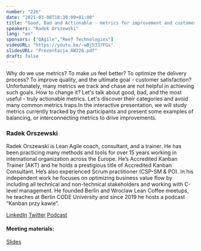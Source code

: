 ```yaml
---
number: "226"
date: "2021-03-08T18:30:00+01:00"
title: "Good, Bad and Actionable - metrics for improvement and customer satisfaction!"
speakers: "Radek Orszewski"
lang: "en"
sponsors: ["QAgile","Reef Technologies"]
videoURL: "https://youtu.be/-wBj5337FGs"
slidesURL: "Prezentacja_AW226.pdf"
draft: false
---
```


Why do we use metrics? To make us feel better? To optimize the delivery process? To improve quality, and the ultimate goal - customer satisfaction? Unfortunately, many metrics we track and chase are not helpful in achieving such goals. How to change it? Let's talk about good, bad, and the most useful - truly actionable metrics. Let's discover their categories and avoid many common metrics traps.In the interactive presentation, we will study metrics currently tracked by the participants and present some examples of balancing, or interconnecting metrics to drive improvements.

### Radek Orszewski

Radek Orszewski is Lean Agile coach, consultant, and a trainer. He has been practicing many methods and tools for over 15 years working in international organization across the Europe. He’s Accredited Kanban Trainer (AKT) and he holds a prestigious title of Accredited Kanban Consultant. He’s also experienced Scrum practitioner (CSP-SM & PO). In his independent work he focuses on optimizing business value flow by including all technical and non-technical stakeholders and working with C-level management. He founded Berlin and Wroclaw Lean Coffee meetups, he teaches at Berlin CODE University and since 2019 he hosts a podcast “Kanban przy kawie”.

<a href="https://www.linkedin.com/in/orszewski" target="_blank">LinkedIn</a>
<a href="https://twitter.com/orszewski" target="_blank">Twitter</a> 
<a href="www.kanbanprzykawie.pl" target="_blank">Podcast</a>

#### Meeting materials:
<a href="Prezentacja_AW226.pdf" target="_blank">Slides</a>
